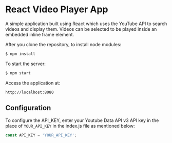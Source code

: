 # React Video Player App
A simple application built using React which uses the YouTube API to search videos and display them.
Videos can be selected to be played inside an embedded inline frame element.

After you clone the repository, to install node modules:

```bash
$ npm install
```

To start the server:

```bash
$ npm start
```

Access the application at:

```
http://localhost:8080
```

## Configuration
To configure the API_KEY, enter your Youtube Data API v3 API key in the place of `YOUR_API_KEY` in the index.js file as mentioned below:

```js
const API_KEY = 'YOUR_API_KEY';
```
